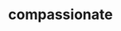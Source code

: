 ---
title: 'compassionate'
order: 1
template: coltrane/group-nav.html
image: images/profiles/compassionate.jpg
active: ok
publish_date: 2024-07-30 20:20:01

description: Follows and accepts. Type of therapist that welcomes and holds anything that the client brings. Its words and interventions are soft and give a feeling of wholesomness. They never make you feel uncomfortable, nor challenge any of your comments. They are patient and no mater what you do, always see it in a good light. The Compassionate position make us feel close to other's feelings and suffering, giving lots of space to express other people's experience. In this position we follow the rhytm of the other person avoiging interruptions

shadow: When we polarise into it we may have difficulties with setting boundaries, which means that we tend to put others before ourselves. Lack of boundaries, clients abusing the ‘good’ therapist.

traditions: Person Centred, Focusing, Relational Psychoanalisis.

authors: Rogers, Jung, Stolorow, Orange
---
